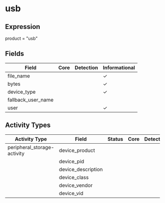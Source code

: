 usb
===

Expression
----------

product = "usb"

Fields
------

| Field              | Core | Detection | Informational |
| ------------------ | ---- | --------- | ------------- |
| file_name          |      |           | &#10003;      |
| bytes              |      |           | &#10003;      |
| device_type        |      |           | &#10003;      |
| fallback_user_name |      |           |               |
| user               |      |           | &#10003;      |

Activity Types
--------------

| Activity Type               | Field              | Status | Core | Detection | Informational |
| --------------------------- | ------------------ | ------ | ---- | --------- | ------------- |
| peripheral_storage-activity | device_product     |        |      |           | &#10003;      |
|                             | device_pid         |        |      |           | &#10003;      |
|                             | device_description |        |      |           | &#10003;      |
|                             | device_class       |        |      |           | &#10003;      |
|                             | device_vendor      |        |      |           | &#10003;      |
|                             | device_vid         |        |      |           | &#10003;      |

